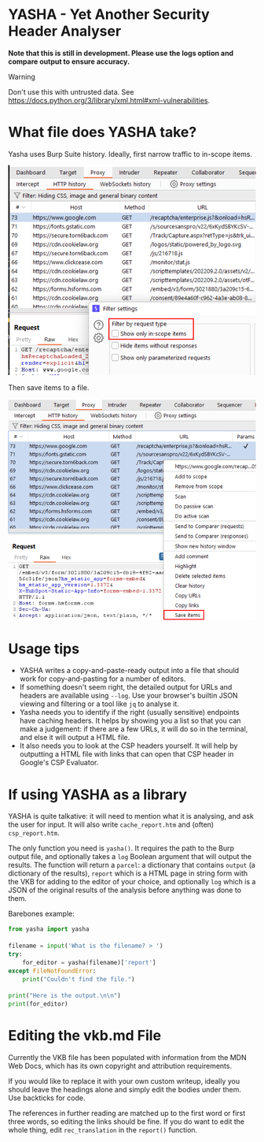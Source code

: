 # YASHA - Yet Another Security Header Analyser

**Note that this is still in development. Please use the logs option and compare output to ensure accuracy.**

> [!Warning]
> Don't use this with untrusted data. See https://docs.python.org/3/library/xml.html#xml-vulnerabilities.

# What file does YASHA take?
Yasha uses Burp Suite history. Ideally, first narrow traffic to in-scope items.

![Narrowing to in-scope](/readme_imgs/first.png)

Then save items to a file.

![Save items from history](/readme_imgs/second.png)

# Usage tips
 - YASHA writes a copy-and-paste-ready output into a file that should work for copy-and-pasting for a number of editors.
 - If something doesn't seem right, the detailed output for URLs and headers are available using `--log`. Use your browser's builtin JSON viewing and filtering or a tool like `jq` to analyse it.
 - Yasha needs you to identify if the right (usually sensitive) endpoints have caching headers. It helps by showing you a list so that you can make a judgement: if there are a few URLs, it will do so in the terminal, and else it will output a HTML file.
 - It also needs you to look at the CSP headers yourself. It will help by outputting a HTML file with links that can open that CSP header in Google's CSP Evaluator.

# If using YASHA as a library
YASHA is quite talkative: it will need to mention what it is analysing, and ask the user for input. It will also write `cache_report.htm` and (often) `csp_report.htm`.

The only function you need is `yasha()`. It requires the path to the Burp output file, and optionally takes a `log` Boolean argument that will output the results.
The function will return a `parcel`: a dictionary that contains `output` (a dictionary of the results), `report` which is a HTML page in string form with the VKB for adding to the editor of your choice, and optionally `log` which is a JSON of the original results of the analysis before anything was done to them.

Barebones example:

```python
from yasha import yasha

filename = input('What is the filename? > ')
try:
    for_editor = yasha(filename)['report']
except FileNotFoundError:
    print("Couldn't find the file.")

print("Here is the output.\n\n")
print(for_editor)
```

# Editing the vkb.md File
Currently the VKB file has been populated with information from the MDN Web Docs, which has its own copyright and attribution requirements.

If you would like to replace it with your own custom writeup, ideally you should leave the headings alone and simply edit the bodies under them. Use backticks for code.

The references in further reading are matched up to the first word or first three words, so editing the links should be fine. If you do want to edit the whole thing, edit `rec_translation` in the `report()` function.
